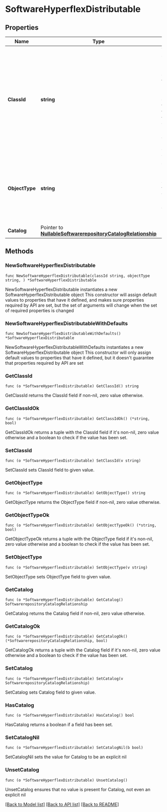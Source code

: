 # SoftwareHyperflexDistributable

## Properties

Name | Type | Description | Notes
------------ | ------------- | ------------- | -------------
**ClassId** | **string** | The fully-qualified name of the instantiated, concrete type. This property is used as a discriminator to identify the type of the payload when marshaling and unmarshaling data. | [default to "software.HyperflexDistributable"]
**ObjectType** | **string** | The fully-qualified name of the instantiated, concrete type. The value should be the same as the &#39;ClassId&#39; property. | [default to "software.HyperflexDistributable"]
**Catalog** | Pointer to [**NullableSoftwarerepositoryCatalogRelationship**](SoftwarerepositoryCatalogRelationship.md) |  | [optional] 

## Methods

### NewSoftwareHyperflexDistributable

`func NewSoftwareHyperflexDistributable(classId string, objectType string, ) *SoftwareHyperflexDistributable`

NewSoftwareHyperflexDistributable instantiates a new SoftwareHyperflexDistributable object
This constructor will assign default values to properties that have it defined,
and makes sure properties required by API are set, but the set of arguments
will change when the set of required properties is changed

### NewSoftwareHyperflexDistributableWithDefaults

`func NewSoftwareHyperflexDistributableWithDefaults() *SoftwareHyperflexDistributable`

NewSoftwareHyperflexDistributableWithDefaults instantiates a new SoftwareHyperflexDistributable object
This constructor will only assign default values to properties that have it defined,
but it doesn't guarantee that properties required by API are set

### GetClassId

`func (o *SoftwareHyperflexDistributable) GetClassId() string`

GetClassId returns the ClassId field if non-nil, zero value otherwise.

### GetClassIdOk

`func (o *SoftwareHyperflexDistributable) GetClassIdOk() (*string, bool)`

GetClassIdOk returns a tuple with the ClassId field if it's non-nil, zero value otherwise
and a boolean to check if the value has been set.

### SetClassId

`func (o *SoftwareHyperflexDistributable) SetClassId(v string)`

SetClassId sets ClassId field to given value.


### GetObjectType

`func (o *SoftwareHyperflexDistributable) GetObjectType() string`

GetObjectType returns the ObjectType field if non-nil, zero value otherwise.

### GetObjectTypeOk

`func (o *SoftwareHyperflexDistributable) GetObjectTypeOk() (*string, bool)`

GetObjectTypeOk returns a tuple with the ObjectType field if it's non-nil, zero value otherwise
and a boolean to check if the value has been set.

### SetObjectType

`func (o *SoftwareHyperflexDistributable) SetObjectType(v string)`

SetObjectType sets ObjectType field to given value.


### GetCatalog

`func (o *SoftwareHyperflexDistributable) GetCatalog() SoftwarerepositoryCatalogRelationship`

GetCatalog returns the Catalog field if non-nil, zero value otherwise.

### GetCatalogOk

`func (o *SoftwareHyperflexDistributable) GetCatalogOk() (*SoftwarerepositoryCatalogRelationship, bool)`

GetCatalogOk returns a tuple with the Catalog field if it's non-nil, zero value otherwise
and a boolean to check if the value has been set.

### SetCatalog

`func (o *SoftwareHyperflexDistributable) SetCatalog(v SoftwarerepositoryCatalogRelationship)`

SetCatalog sets Catalog field to given value.

### HasCatalog

`func (o *SoftwareHyperflexDistributable) HasCatalog() bool`

HasCatalog returns a boolean if a field has been set.

### SetCatalogNil

`func (o *SoftwareHyperflexDistributable) SetCatalogNil(b bool)`

 SetCatalogNil sets the value for Catalog to be an explicit nil

### UnsetCatalog
`func (o *SoftwareHyperflexDistributable) UnsetCatalog()`

UnsetCatalog ensures that no value is present for Catalog, not even an explicit nil

[[Back to Model list]](../README.md#documentation-for-models) [[Back to API list]](../README.md#documentation-for-api-endpoints) [[Back to README]](../README.md)


